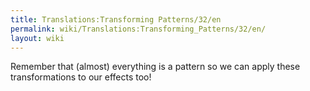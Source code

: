 ```yaml
---
title: Translations:Transforming Patterns/32/en
permalink: wiki/Translations:Transforming_Patterns/32/en/
layout: wiki
---
```


Remember that (almost) everything is a pattern so we can apply these
transformations to our effects too!
